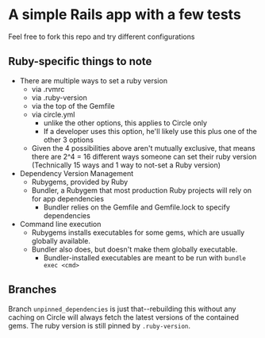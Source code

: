 # A simple Rails app with a few tests

Feel free to fork this repo and try different configurations

## Ruby-specific things to note

* There are multiple ways to set a ruby version
  * via .rvmrc
  * via .ruby-version
  * via the top of the Gemfile
  * via circle.yml
    * unlike the other options, this applies to Circle only
    * If a developer uses this option, he'll likely use this plus one of the
      other 3 options
  * Given the 4 possibilities above aren't mutually exclusive, that means
    there are 2^4 = 16 different ways someone can set their ruby version
    (Technically 15 ways and 1 way to not-set a Ruby version)
* Dependency Version Management
  * Rubygems, provided by Ruby
  * Bundler, a Rubygem that most production Ruby projects will rely on for
    app dependencies
    * Bundler relies on the Gemfile and Gemfile.lock to specify dependencies
* Command line execution
  * Rubygems installs executables for some gems, which are usually globally
    available.
  * Bundler also does, but doesn't make them globally executable.
    * Bundler-installed executables are meant to be run with `bundle exec
     <cmd>`

## Branches

Branch `unpinned_dependencies` is just that--rebuilding this without any
caching on Circle will always fetch the latest versions of the contained gems.
The ruby version is still pinned by `.ruby-version`.
